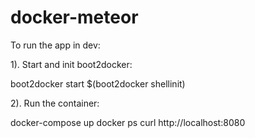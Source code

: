 # docker-meteor

To run the app in dev:

1). Start and init boot2docker:

boot2docker start 
$(boot2docker shellinit)

2). Run the container:

docker-compose up
docker ps
curl http://localhost:8080

